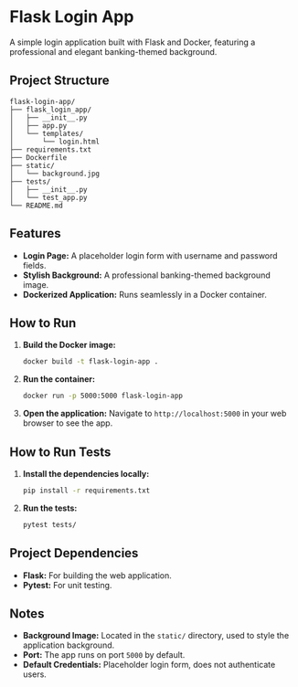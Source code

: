 # Flask Login App

A simple login application built with Flask and Docker, featuring a professional and elegant banking-themed background.

## Project Structure
```
flask-login-app/
├── flask_login_app/
│   ├── __init__.py
│   ├── app.py
│   └── templates/
│       └── login.html
├── requirements.txt
├── Dockerfile
├── static/
│   └── background.jpg
├── tests/
│   ├── __init__.py
│   └── test_app.py
└── README.md
```

## Features
- **Login Page:** A placeholder login form with username and password fields.
- **Stylish Background:** A professional banking-themed background image.
- **Dockerized Application:** Runs seamlessly in a Docker container.

## How to Run
1. **Build the Docker image:**
   ```bash
   docker build -t flask-login-app .
   ```

2. **Run the container:**
   ```bash
   docker run -p 5000:5000 flask-login-app
   ```

3. **Open the application:**
   Navigate to `http://localhost:5000` in your web browser to see the app.

## How to Run Tests
1. **Install the dependencies locally:**
   ```bash
   pip install -r requirements.txt
   ```

2. **Run the tests:**
   ```bash
   pytest tests/
   ```

## Project Dependencies
- **Flask:** For building the web application.
- **Pytest:** For unit testing.

## Notes
- **Background Image:** Located in the `static/` directory, used to style the application background.
- **Port:** The app runs on port `5000` by default.
- **Default Credentials:** Placeholder login form, does not authenticate users.
